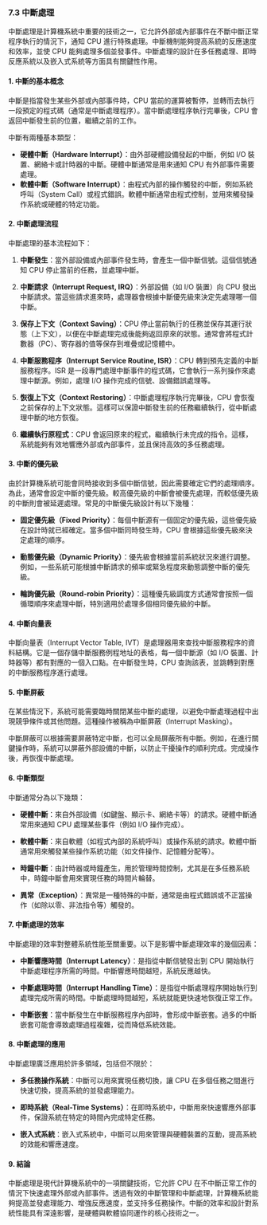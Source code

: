 ### 7.3 中斷處理

中斷處理是計算機系統中重要的技術之一，它允許外部或內部事件在不斷中斷正常程序執行的情況下，通知 CPU 進行特殊處理。中斷機制能夠提高系統的反應速度和效率，並使 CPU 能夠處理多個並發事件。中斷處理的設計在多任務處理、即時反應系統以及嵌入式系統等方面具有關鍵性作用。

#### 1. 中斷的基本概念

中斷是指當發生某些外部或內部事件時，CPU 當前的運算被暫停，並轉而去執行一段預定的程式碼（通常是中斷處理程序）。當中斷處理程序執行完畢後，CPU 會返回中斷發生前的位置，繼續之前的工作。

中斷有兩種基本類型：

- **硬體中斷（Hardware Interrupt）**：由外部硬體設備發起的中斷，例如 I/O 裝置、網絡卡或計時器的中斷。硬體中斷通常是用來通知 CPU 有外部事件需要處理。
- **軟體中斷（Software Interrupt）**：由程式內部的操作觸發的中斷，例如系統呼叫（System Call）或程式錯誤。軟體中斷通常由程式控制，並用來觸發操作系統或硬體的特定功能。

#### 2. 中斷處理流程

中斷處理的基本流程如下：

1. **中斷發生**：當外部設備或內部事件發生時，會產生一個中斷信號。這個信號通知 CPU 停止當前的任務，並處理中斷。
   
2. **中斷請求（Interrupt Request, IRQ）**：外部設備（如 I/O 裝置）向 CPU 發出中斷請求。當這些請求進來時，處理器會根據中斷優先級來決定先處理哪一個中斷。

3. **保存上下文（Context Saving）**：CPU 停止當前執行的任務並保存其運行狀態（上下文），以便在中斷處理完成後能夠返回原來的狀態。通常會將程式計數器（PC）、寄存器的值等保存到堆疊或記憶體中。

4. **中斷服務程序（Interrupt Service Routine, ISR）**：CPU 轉到預先定義的中斷服務程序。ISR 是一段專門處理中斷事件的程式碼，它會執行一系列操作來處理中斷源。例如，處理 I/O 操作完成的信號、設備錯誤處理等。

5. **恢復上下文（Context Restoring）**：中斷處理程序執行完畢後，CPU 會恢復之前保存的上下文狀態。這樣可以保證中斷發生前的任務繼續執行，從中斷處理中斷的地方恢復。

6. **繼續執行原程式**：CPU 會返回原來的程式，繼續執行未完成的指令。這樣，系統能夠有效地響應外部或內部事件，並且保持高效的多任務處理。

#### 3. 中斷的優先級

由於計算機系統可能會同時接收到多個中斷信號，因此需要確定它們的處理順序。為此，通常會設定中斷的優先級。較高優先級的中斷會被優先處理，而較低優先級的中斷則會被延遲處理。常見的中斷優先級設計有以下幾種：

- **固定優先級（Fixed Priority）**：每個中斷源有一個固定的優先級，這些優先級在設計時就已經確定。當多個中斷同時發生時，CPU 會根據這些優先級來決定處理的順序。
  
- **動態優先級（Dynamic Priority）**：優先級會根據當前系統狀況來進行調整。例如，一些系統可能根據中斷請求的頻率或緊急程度來動態調整中斷的優先級。

- **輪詢優先級（Round-robin Priority）**：這種優先級調度方式通常會按照一個循環順序來處理中斷，特別適用於處理多個相同優先級的中斷。

#### 4. 中斷向量表

中斷向量表（Interrupt Vector Table, IVT）是處理器用來查找中斷服務程序的資料結構。它是一個存儲中斷服務例程地址的表格，每一個中斷源（如 I/O 裝置、計時器等）都有對應的一個入口點。在中斷發生時，CPU 查詢該表，並跳轉到對應的中斷服務程序進行處理。

#### 5. 中斷屏蔽

在某些情況下，系統可能需要臨時關閉某些中斷的處理，以避免中斷處理過程中出現競爭條件或其他問題。這種操作被稱為中斷屏蔽（Interrupt Masking）。

中斷屏蔽可以根據需要屏蔽特定中斷，也可以全局屏蔽所有中斷。例如，在進行關鍵操作時，系統可以屏蔽外部設備的中斷，以防止干擾操作的順利完成。完成操作後，再恢復中斷處理。

#### 6. 中斷類型

中斷通常分為以下幾類：

- **硬體中斷**：來自外部設備（如鍵盤、顯示卡、網絡卡等）的請求。硬體中斷通常用來通知 CPU 處理某些事件（例如 I/O 操作完成）。

- **軟體中斷**：來自軟體（如程式內部的系統呼叫）或操作系統的請求。軟體中斷通常用來觸發某些操作系統功能（如文件操作、記憶體分配等）。

- **時鐘中斷**：由計時器或時鐘產生，用於管理時間控制，尤其是在多任務系統中，時鐘中斷會用來實現任務的時間片輪替。

- **異常（Exception）**：異常是一種特殊的中斷，通常是由程式錯誤或不正當操作（如除以零、非法指令等）觸發的。

#### 7. 中斷處理的效率

中斷處理的效率對整體系統性能至關重要。以下是影響中斷處理效率的幾個因素：

- **中斷響應時間（Interrupt Latency）**：是指從中斷信號發出到 CPU 開始執行中斷處理程序所需的時間。中斷響應時間越短，系統反應越快。
  
- **中斷處理時間（Interrupt Handling Time）**：是指從中斷處理程序開始執行到處理完成所需的時間。中斷處理時間越短，系統就能更快速地恢復正常工作。

- **中斷嵌套**：當中斷發生在中斷服務程序內部時，會形成中斷嵌套。過多的中斷嵌套可能會導致處理過程複雜，從而降低系統效能。

#### 8. 中斷處理的應用

中斷處理廣泛應用於許多領域，包括但不限於：

- **多任務操作系統**：中斷可以用來實現任務切換，讓 CPU 在多個任務之間進行快速切換，提高系統的並發處理能力。
  
- **即時系統（Real-Time Systems）**：在即時系統中，中斷用來快速響應外部事件，保證系統在特定的時間內完成特定任務。

- **嵌入式系統**：嵌入式系統中，中斷可以用來管理與硬體裝置的互動，提高系統的效能和響應速度。

#### 9. 結論

中斷處理是現代計算機系統中的一項關鍵技術，它允許 CPU 在不中斷正常工作的情況下快速處理外部或內部事件。透過有效的中斷管理和中斷處理，計算機系統能夠提高並發處理能力、增強反應速度，並支持多任務操作。中斷的效率和設計對系統性能具有深遠影響，是硬體與軟體協同運作的核心技術之一。